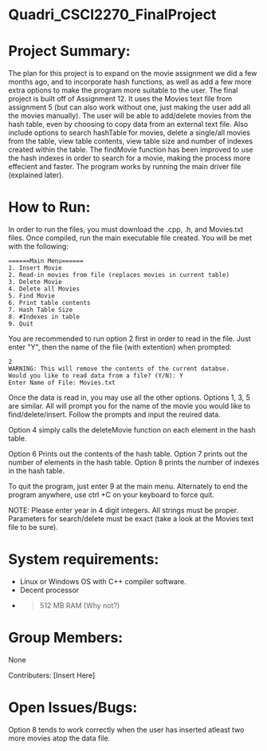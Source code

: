 # Quadri_CSCI2270_FinalProject
# Project Summary:

The plan for this project is to expand on the movie assignment we did a few months ago, and to incorporate hash functions, as well as add a few more extra options to make the program more suitable to the user.
The final project is built off of Assignment 12. It uses the Movies text file from assignment 5 (but can also work without one, just making the user add all the movies manually). The user will be able to add/delete movies from the hash table, even by choosing to copy data from an external text file. Also include options to search hashTable for movies, delete a single/all movies from the table, view table contents, view table size and number of indexes created within the table. The findMovie function has been improved to use the hash indexes in order to search for a movie, making the process more effecient and faster.
The program works by running the main driver file (explained later).

# How to Run:

In order to run the files, you must download the .cpp, .h, and Movies.txt files. Once compiled, run the main executable file created.
You will be met with the following:
```
======Main Menu======
1. Insert Movie
2. Read-in movies from file (replaces movies in current table)
3. Delete Movie
4. Delete all Movies
5. Find Movie
6. Print table contents
7. Hash Table Size
8. #Indexes in table
9. Quit
```
You are recommended to run option 2 first in order to read in the file. Just enter "Y", then the name of the file (with extention) when prompted:
```
2
WARNING: This will remove the contents of the current databse.
Would you like to read data from a file? (Y/N): Y
Enter Name of File: Movies.txt
```
Once the data is read in, you may use all the other options.
Options 1, 3, 5 are similar. All will prompt you for the name of the movie you would like to find/delete/insert. Follow the prompts and input the reuired data.

Option 4 simply calls the deleteMovie function on each element in the hash table.

Option 6 Prints out the contents of the hash table. 
Option 7 prints out the number of elements in the hash table.
Option 8 prints the number of indexes in the hash table.

To quit the program, just enter 9 at the main menu. Alternately to end the program anywhere, use ctrl +C on your keyboard to force quit.

NOTE: Please enter year in 4 digit integers. All strings must be proper. Parameters for search/delete must be exact (take a look at the Movies text file to be sure). 

# System requirements:
- Linux or Windows OS with C++ compiler software.
- Decent processor
- > 512 MB RAM (Why not?)

# Group Members:
None

Contributers: 
[Insert Here]

# Open Issues/Bugs:

Option 8 tends to work correctly when the user has inserted atleast two more movies atop the data file.
